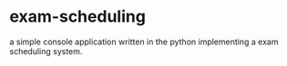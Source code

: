 # exam-scheduling
a simple console application written in the python implementing a exam scheduling system.
